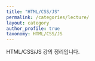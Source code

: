 ```yaml
---
title: "HTML/CSS/JS"
permalink: /categories/lecture/
layout: category
author_profile: true
taxonomy: HTML/CSS/JS
---
```


HTML/CSS/JS 강의 정리입니다.
